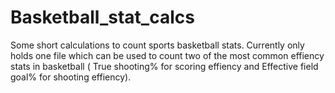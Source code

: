 # Basketball_stat_calcs

Some short calculations to count sports basketball stats. Currently only holds one file which can be used to count two of the most common effiency stats in basketball ( True shooting% for scoring effiency and Effective field goal% for shooting effiency).
